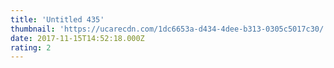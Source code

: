 ```yaml
---
title: 'Untitled 435'
thumbnail: 'https://ucarecdn.com/1dc6653a-d434-4dee-b313-0305c5017c30/'
date: 2017-11-15T14:52:18.000Z
rating: 2
---
```

